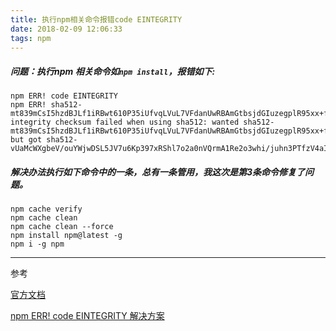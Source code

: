 ```yaml
---
title: 执行npm相关命令报错code EINTEGRITY
date: 2018-02-09 12:06:33
tags: npm
---
```


##### 问题：执行npm 相关命令如`npm install`，报错如下:

```shell
npm ERR! code EINTEGRITY
npm ERR! sha512-mt839mCsI5hzdBJLf1iRBwt610P35iUfvqLVuL7VFdanUwRBAmGtbsjdGIuzegplR95xx+fTHE0vBMuMJp1sLQ== integrity checksum failed when using sha512: wanted sha512-mt839mCsI5hzdBJLf1iRBwt610P35iUfvqLVuL7VFdanUwRBAmGtbsjdGIuzegplR95xx+fTHE0vBMuMJp1sLQ== but got sha512-vUaMcWXgbeV/ouYWjwDSL5JV7u6Kp397xRShl7o2a0nVQrmA1Re2o3whi/juhn3PTfzV4aIxRlMBEcqZt0TKTg==.
```

##### 解决办法执行如下命令中的一条，总有一条管用，我这次是第3条命令修复了问题。

```shell
npm cache verify
npm cache clean
npm cache clean --force
npm install npm@latest -g
npm i -g npm
```

---

参考

[官方文档](https://www.npmjs.com/get-npm)

[npm ERR! code EINTEGRITY 解决方案](https://www.jianshu.com/p/2899bd2a0a20)